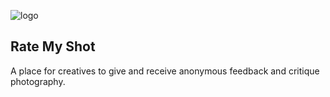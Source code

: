![logo](https://i.ibb.co/mB7trN5/ratemyshot-copy.png) 
## Rate My Shot 


A place for creatives to give and receive anonymous feedback and critique photography.
